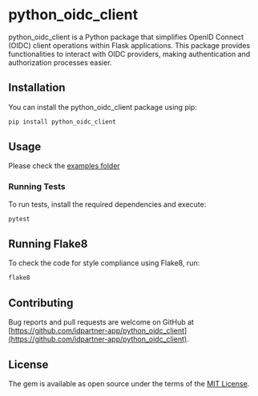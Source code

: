 # python_oidc_client

python_oidc_client is a Python package that simplifies OpenID Connect (OIDC) client operations within Flask applications. This package provides functionalities to interact with OIDC providers, making authentication and authorization processes easier.

## Installation

You can install the python_oidc_client package using pip:

```bash
pip install python_oidc_client
```

## Usage

Please check the [examples folder](./examples/)

### Running Tests

To run tests, install the required dependencies and execute:

```bash
pytest
```

## Running Flake8

To check the code for style compliance using Flake8, run:

```bash
flake8
```

## Contributing

Bug reports and pull requests are welcome on GitHub at [https://github.com/idpartner-app/python_oidc_client](https://github.com/idpartner-app/python_oidc_client).

## License

The gem is available as open source under the terms of the [MIT License](https://opensource.org/licenses/MIT).
```
